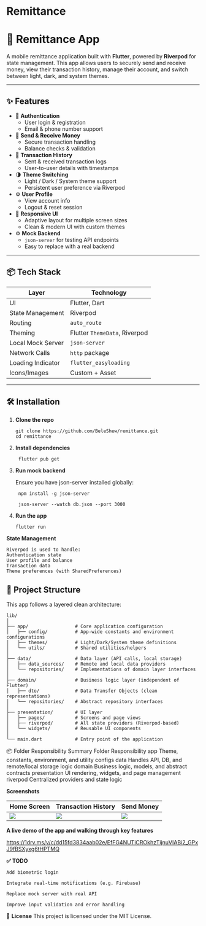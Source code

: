 # Remittance

# 💸 Remittance App

A mobile remittance application built with **Flutter**, powered by **Riverpod** for state management. This app allows users to securely send and receive money, view their transaction history, manage their account, and switch between light, dark, and system themes.

---

## ✨ Features

- 🔐 **Authentication**
  - User login & registration
  - Email & phone number support
- 💸 **Send & Receive Money**
  - Secure transaction handling
  - Balance checks & validation
- 📜 **Transaction History**
  - Sent & received transaction logs
  - User-to-user details with timestamps
- 🌗 **Theme Switching**
  - Light / Dark / System theme support
  - Persistent user preference via Riverpod
- ⚙️ **User Profile**
  - View account info
  - Logout & reset session
- 🚀 **Responsive UI**
  - Adaptive layout for multiple screen sizes
  - Clean & modern UI with custom themes
- ⚙️ **Mock Backend**
  - `json-server` for testing API endpoints
  - Easy to replace with a real backend

---

## 📦 Tech Stack

| Layer            | Technology         |
|------------------|--------------------|
| UI               | Flutter, Dart      |
| State Management | Riverpod           |
| Routing          |  `auto_route` |
| Theming          | Flutter `ThemeData`, Riverpod |
| Local Mock Server| `json-server`      |
| Network Calls    | `http` package     |
| Loading Indicator| `flutter_easyloading` |
| Icons/Images     | Custom + Asset     |

---

## 🛠 Installation

1. **Clone the repo**

       git clone https://github.com/BeleShew/remittance.git
       cd remittance

2. **Install dependencies**

        flutter pub get

3. **Run mock backend**

   Ensure you have json-server installed globally:
   
        npm install -g json-server
   
        json-server --watch db.json --port 3000

5. **Run the app**

       flutter run
   
**State Management**

    Riverpod is used to handle:
    Authentication state
    User profile and balance
    Transaction data
    Theme preferences (with SharedPreferences)


## 📁 Project Structure

This app follows a layered clean architecture:

```text
lib/
│
├── app/                 # Core application configuration
│   ├── config/          # App-wide constants and environment configurations
│   ├── themes/          # Light/Dark/System theme definitions
│   └── utils/           # Shared utilities/helpers
│
├── data/                # Data layer (API calls, local storage)
│   ├── data_sources/    # Remote and local data providers
│   └── repositories/    # Implementations of domain layer interfaces
│
├── domain/              # Business logic layer (independent of Flutter)
│   ├── dto/             # Data Transfer Objects (clean representations)
│   └── repositories/    # Abstract repository interfaces
│
├── presentation/        # UI layer
│   ├── pages/           # Screens and page views
│   ├── riverpod/        # All state providers (Riverpod-based)
│   └── widgets/         # Reusable UI components
│
└── main.dart            # Entry point of the application

```

📦 Folder Responsibility Summary
Folder	Responsibility
app	Theme, constants, environment, and utility configs
data	Handles API, DB, and remote/local storage logic
domain	Business logic, models, and abstract contracts
presentation	UI rendering, widgets, and page management
riverpod	Centralized providers and state logic


  
**Screenshots**


| Home Screen                                                                          | Transaction History                                                                  | Send Money                                                                           |
| ------------------------------------------------------------------------------------ | ------------------------------------------------------------------------------------ | ------------------------------------------------------------------------------------ |
| ![](https://github.com/user-attachments/assets/da7014ee-84b4-4cbf-9eca-9ec055d6e3b2) | ![](https://github.com/user-attachments/assets/626af919-b13b-456e-92d3-1eb098dba96b) | ![](https://github.com/user-attachments/assets/b770f4a9-79b9-4159-bea9-ac8f39aee230) |

  

**A live demo of the app and walking through key features**

  https://1drv.ms/v/c/dd15fd3834aab02e/EfFG4NUTiCROkhzTijnuVIABi2_GPxJ9fBSXyxg6tHPTMQ

**✅ TODO**

    Add biometric login
    
    Integrate real-time notifications (e.g. Firebase)
    
    Replace mock server with real API
    
    Improve input validation and error handling

📄 **License**
This project is licensed under the MIT License.
